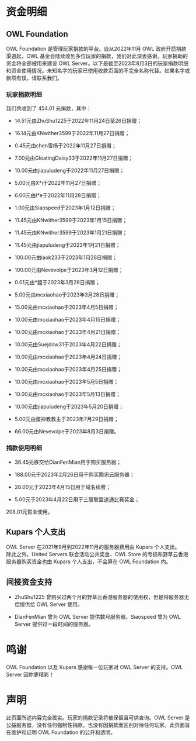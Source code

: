 # 资金明细

## OWL Foundation

OWL Foundation 是管理玩家捐款的平台。自从2022年11月 OWL 政府开启捐款渠道起，OWL 基金会陆续收到多位玩家的捐款，我们对此深表感谢。玩家捐助的资金将全部被用来建设 OWL Server。以下是截至2023年8月3日的玩家捐款明细和资金使用情况。未知名字的玩家已使用收款页面的不完全名称代替。如果名字或款项有误，请联系我们。

### 玩家捐款明细

我们共收到了 454.01 元捐款，其中：

- 14.51元由ZhuShu1225于2022年11月24日至26日捐赠；

- 16.14元由KNwither3599于2022年11月27日捐赠；

- 0.45元由chen雪杨于2022年11月27日捐赠；

- 7.00元由GloatingDaisy33于2022年11月27日捐赠；

- 10.00元由jiapuludeng于2022年11月27日捐赠；

- 5.00元由X*i于2022年11月27日捐赠；

- 6.00元由l*e于2022年11月28日捐赠；

- 1.00元由Siaospeed于2023年1月12日捐赠；

- 11.45元由KNwither3599于2023年1月15日捐赠；

- 11.45元由KNwither3599于2023年1月21日捐赠；

- 11.45元由jiapuludeng于2023年1月21日捐赠；

- 100.00元由laok233于2023年1月26日捐赠；

- 100.00元由Nevevolpe于2023年3月12日捐赠；

- 0.01元由*飷于2023年3月28日捐赠；

- 5.00元由mcxiaohao于2023年3月28日捐赠；

- 15.00元由mcxiaohao于2023年4月5日捐赠；

- 10.00元由mcxiaohao于2023年4月15日捐赠；

- 10.00元由mcxiaohao于2023年4月21日捐赠；

- 10.00元由Suejdow31于2023年4月22日捐赠；

- 10.00元由mcxiaohao于2023年4月24日捐赠；

- 10.00元由mcxiaohao于2023年4月25日捐赠；

- 10.00元由mcxiaohao于2023年5月5日捐赠；

- 10.00元由mcxiaohao于2023年5月13日捐赠；

- 10.00元由jiapuludeng于2023年5月20日捐赠；

- 5.00元由蛋神教教主于2023年7月29日捐赠；

- 66.00元由Nevevolpe于2023年8月3日捐赠。

### 捐款使用明细

- 36.45元移交给DianFenMian用于购买服务器；

- 188.00元于2023年2月26日用于购买腾讯云服务器；

- 28.00元于2023年4月15日用于域名续费；

- 5.00元于2023年4月22日用于三服联盟速通比赛奖金；

208.01元暂未使用。

## Kupars 个人支出

OWL Server 在2021年9月到2022年11月的服务器费用由 Kupars 个人支出。  
除此之外，United Servers 联合活动公共奖金、OWL Store 的亏损和野草云香港服务器购买资金也由 Kupars 个人支出，不会算在 OWL Foundation 内。

## 间接资金支持

- ZhuShu1225 曾购买过两个月的野草云香港服务器的使用权，但是将服务器无偿提供给 OWL Server 使用。

- DianFenMian 曾为 OWL Server 提供数月服务器。Siaospeed 曾为 OWL Server 提供过一段时间的服务器。

# 鸣谢

OWL Foundation 以及 Kupars 感谢每一位玩家对 OWL Server 的支持。OWL Server 因你更精彩！

# 声明

此页面所述内容完全属实。玩家的捐款记录将被保留且可供查询。OWL Server 是公益服务器，没有任何强制性捐款，也没有因捐款而区别对待任何玩家。此页面旨在维护和证明 OWL Foundation 的公开和透明。
